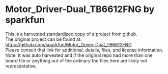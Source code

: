 
# Motor_Driver-Dual_TB6612FNG by sparkfun  
This is a harvested standardized copy of a project from github.  
The original project can be found at:  
https://github.com/sparkfun/Motor_Driver-Dual_TB6612FNG  
Please consult that link for additional, details, files, and license information.  
Note: It was auto harvested and if the original repo had more than one board file or anything out of the ordinary the files here are likely not representative.  
    